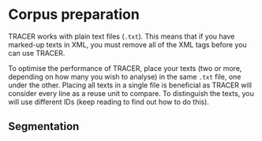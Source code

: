 # Corpus preparation

TRACER works with plain text files \(`.txt`\). This means that if you have marked-up texts in XML, you must remove all of the XML tags before you can use TRACER.

To optimise the performance of TRACER, place your texts \(two or more, depending on how many you wish to analyse\) in the same `.txt` file, one under the other. Placing all texts in a single file is beneficial as TRACER will consider every line as a reuse unit to compare. To distinguish the texts, you will use different IDs \(keep reading to find out how to do this\).

## Segmentation







